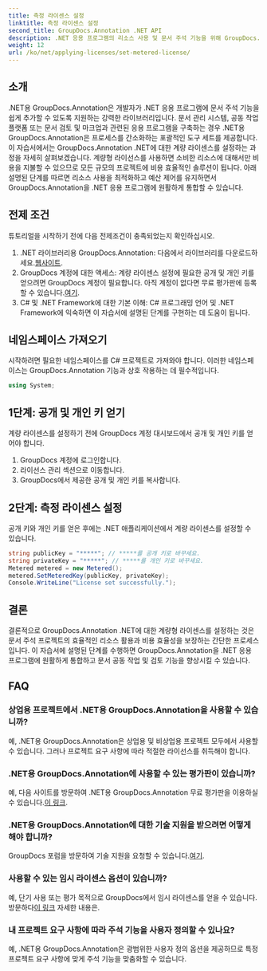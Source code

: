 ```yaml
---
title: 측정 라이센스 설정
linktitle: 측정 라이센스 설정
second_title: GroupDocs.Annotation .NET API
description: .NET 응용 프로그램의 리소스 사용 및 문서 주석 기능을 위해 GroupDocs.Annotation .NET용 계량 라이센스를 설정하는 방법을 알아보세요.
weight: 12
url: /ko/net/applying-licenses/set-metered-license/
---
```

## 소개
.NET용 GroupDocs.Annotation은 개발자가 .NET 응용 프로그램에 문서 주석 기능을 쉽게 추가할 수 있도록 지원하는 강력한 라이브러리입니다. 문서 관리 시스템, 공동 작업 플랫폼 또는 문서 검토 및 마크업과 관련된 응용 프로그램을 구축하는 경우 .NET용 GroupDocs.Annotation은 프로세스를 간소화하는 포괄적인 도구 세트를 제공합니다.
이 자습서에서는 GroupDocs.Annotation .NET에 대한 계량 라이센스를 설정하는 과정을 자세히 살펴보겠습니다. 계량형 라이선스를 사용하면 소비한 리소스에 대해서만 비용을 지불할 수 있으므로 모든 규모의 프로젝트에 비용 효율적인 솔루션이 됩니다. 아래 설명된 단계를 따르면 리소스 사용을 최적화하고 예산 제어를 유지하면서 GroupDocs.Annotation을 .NET 응용 프로그램에 원활하게 통합할 수 있습니다.
## 전제 조건
튜토리얼을 시작하기 전에 다음 전제조건이 충족되었는지 확인하십시오.
1.  .NET 라이브러리용 GroupDocs.Annotation: 다음에서 라이브러리를 다운로드하세요.[웹사이트](https://releases.groupdocs.com/annotation/net/).
2. GroupDocs 계정에 대한 액세스: 계량 라이센스 설정에 필요한 공개 및 개인 키를 얻으려면 GroupDocs 계정이 필요합니다. 아직 계정이 없다면 무료 평가판에 등록할 수 있습니다.[여기](https://releases.groupdocs.com/).
3. C# 및 .NET Framework에 대한 기본 이해: C# 프로그래밍 언어 및 .NET Framework에 익숙하면 이 자습서에 설명된 단계를 구현하는 데 도움이 됩니다.

## 네임스페이스 가져오기
시작하려면 필요한 네임스페이스를 C# 프로젝트로 가져와야 합니다. 이러한 네임스페이스는 GroupDocs.Annotation 기능과 상호 작용하는 데 필수적입니다.
```csharp
using System;
```
## 1단계: 공개 및 개인 키 얻기
계량 라이센스를 설정하기 전에 GroupDocs 계정 대시보드에서 공개 및 개인 키를 얻어야 합니다.
1. GroupDocs 계정에 로그인합니다.
2. 라이선스 관리 섹션으로 이동합니다.
3. GroupDocs에서 제공한 공개 및 개인 키를 복사합니다.
## 2단계: 측정 라이센스 설정
공개 키와 개인 키를 얻은 후에는 .NET 애플리케이션에서 계량 라이센스를 설정할 수 있습니다.
```csharp
string publicKey = "*****"; // *****를 공개 키로 바꾸세요.
string privateKey = "*****"; // *****를 개인 키로 바꾸세요.
Metered metered = new Metered();
metered.SetMeteredKey(publicKey, privateKey);
Console.WriteLine("License set successfully.");
```

## 결론
결론적으로 GroupDocs.Annotation .NET에 대한 계량형 라이센스를 설정하는 것은 문서 주석 프로젝트의 효율적인 리소스 활용과 비용 효율성을 보장하는 간단한 프로세스입니다. 이 자습서에 설명된 단계를 수행하면 GroupDocs.Annotation을 .NET 응용 프로그램에 원활하게 통합하고 문서 공동 작업 및 검토 기능을 향상시킬 수 있습니다.
## FAQ
### 상업용 프로젝트에서 .NET용 GroupDocs.Annotation을 사용할 수 있습니까?
예, .NET용 GroupDocs.Annotation은 상업용 및 비상업용 프로젝트 모두에서 사용할 수 있습니다. 그러나 프로젝트 요구 사항에 따라 적절한 라이선스를 취득해야 합니다.
### .NET용 GroupDocs.Annotation에 사용할 수 있는 평가판이 있습니까?
 예, 다음 사이트를 방문하여 .NET용 GroupDocs.Annotation 무료 평가판을 이용하실 수 있습니다.[이 링크](https://releases.groupdocs.com/).
### .NET용 GroupDocs.Annotation에 대한 기술 지원을 받으려면 어떻게 해야 합니까?
 GroupDocs 포럼을 방문하여 기술 지원을 요청할 수 있습니다.[여기](https://forum.groupdocs.com/c/annotation/10).
### 사용할 수 있는 임시 라이센스 옵션이 있습니까?
 예, 단기 사용 또는 평가 목적으로 GroupDocs에서 임시 라이센스를 얻을 수 있습니다. 방문하다[이 링크](https://purchase.groupdocs.com/temporary-license/) 자세한 내용은.
### 내 프로젝트 요구 사항에 따라 주석 기능을 사용자 정의할 수 있나요?
예, .NET용 GroupDocs.Annotation은 광범위한 사용자 정의 옵션을 제공하므로 특정 프로젝트 요구 사항에 맞게 주석 기능을 맞춤화할 수 있습니다.